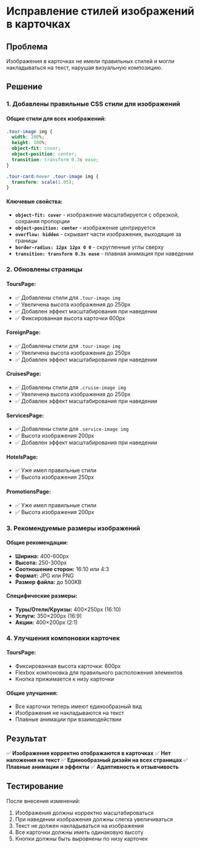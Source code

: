 # Исправление стилей изображений в карточках

## Проблема
Изображения в карточках не имели правильных стилей и могли накладываться на текст, нарушая визуальную композицию.

## Решение

### 1. Добавлены правильные CSS стили для изображений

#### Общие стили для всех изображений:
```css
.tour-image img {
  width: 100%;
  height: 100%;
  object-fit: cover;
  object-position: center;
  transition: transform 0.3s ease;
}

.tour-card:hover .tour-image img {
  transform: scale(1.05);
}
```

#### Ключевые свойства:
- **`object-fit: cover`** - изображение масштабируется с обрезкой, сохраняя пропорции
- **`object-position: center`** - изображение центрируется
- **`overflow: hidden`** - скрывает части изображения, выходящие за границы
- **`border-radius: 12px 12px 0 0`** - скругленные углы сверху
- **`transition: transform 0.3s ease`** - плавная анимация при наведении

### 2. Обновлены страницы

#### ToursPage:
- ✅ Добавлены стили для `.tour-image img`
- ✅ Увеличена высота изображения до 250px
- ✅ Добавлен эффект масштабирования при наведении
- ✅ Фиксированная высота карточки 600px

#### ForeignPage:
- ✅ Добавлены стили для `.tour-image img`
- ✅ Увеличена высота изображения до 250px
- ✅ Добавлен эффект масштабирования при наведении

#### CruisesPage:
- ✅ Добавлены стили для `.cruise-image img`
- ✅ Увеличена высота изображения до 250px
- ✅ Добавлен эффект масштабирования при наведении

#### ServicesPage:
- ✅ Добавлены стили для `.service-image img`
- ✅ Высота изображения 200px
- ✅ Добавлен эффект масштабирования при наведении

#### HotelsPage:
- ✅ Уже имел правильные стили
- ✅ Высота изображения 250px

#### PromotionsPage:
- ✅ Уже имел правильные стили
- ✅ Высота изображения 200px

### 3. Рекомендуемые размеры изображений

#### Общие рекомендации:
- **Ширина:** 400-600px
- **Высота:** 250-300px
- **Соотношение сторон:** 16:10 или 4:3
- **Формат:** JPG или PNG
- **Размер файла:** до 500KB

#### Специфические размеры:
- **Туры/Отели/Круизы:** 400×250px (16:10)
- **Услуги:** 350×200px (16:9)
- **Акции:** 400×200px (2:1)

### 4. Улучшения компоновки карточек

#### ToursPage:
- Фиксированная высота карточки: 600px
- Flexbox компоновка для правильного расположения элементов
- Кнопка прижимается к низу карточки

#### Общие улучшения:
- Все карточки теперь имеют единообразный вид
- Изображения не накладываются на текст
- Плавные анимации при взаимодействии

## Результат

✅ **Изображения корректно отображаются в карточках**
✅ **Нет наложения на текст**
✅ **Единообразный дизайн на всех страницах**
✅ **Плавные анимации и эффекты**
✅ **Адаптивность и отзывчивость**

## Тестирование

После внесения изменений:
1. Изображения должны корректно масштабироваться
2. При наведении изображения должны слегка увеличиваться
3. Текст не должен накладываться на изображения
4. Все карточки должны иметь одинаковую высоту
5. Кнопки должны быть выровнены по низу карточек







